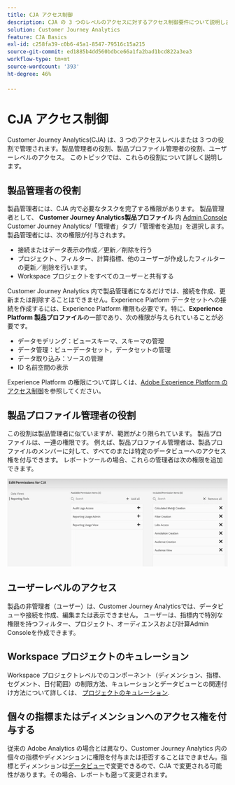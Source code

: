```yaml
---
title: CJA アクセス制御
description: CJA の 3 つのレベルのアクセスに対するアクセス制御要件について説明します。
solution: Customer Journey Analytics
feature: CJA Basics
exl-id: c258fa39-c0b6-45a1-8547-79516c15a215
source-git-commit: ed1885b4dd560bdbce66a1fa2bad1bcd822a3ea3
workflow-type: tm+mt
source-wordcount: '393'
ht-degree: 46%

---
```


# CJA アクセス制御

Customer Journey Analytics(CJA) は、3 つのアクセスレベルまたは 3 つの役割で管理されます。製品管理者の役割、製品プロファイル管理者の役割、ユーザーレベルのアクセス。 このトピックでは、これらの役割について詳しく説明します。

## 製品管理者の役割

製品管理者には、CJA 内で必要なタスクを完了する権限があります。 製品管理者として、 **Customer Journey Analytics製品プロファイル** 内 [Admin Console](https://adminconsole.adobe.com/enterprise/) Customer Journey Analytics/「管理者」タブ/「管理者を追加」を選択します。 製品管理者には、次の権限が付与されます。

* 接続またはデータ表示の作成／更新／削除を行う
* プロジェクト、フィルター、計算指標、他のユーザーが作成したフィルターの更新／削除を行います。
* Workspace プロジェクトをすべてのユーザーと共有する

Customer Journey Analytics 内で製品管理者になるだけでは、接続を作成、更新または削除することはできません。Experience Platform データセットへの接続を作成するには、Experience Platform 権限も必要です。特に、**Experience Platform 製品プロファイル**&#x200B;の一部であり、次の権限が与えられていることが必要です。

* データモデリング：ビュースキーマ、スキーマの管理
* データ管理：ビューデータセット，データセットの管理
* データ取り込み：ソースの管理
* ID 名前空間の表示

Experience Platform の権限について詳しくは、[Adobe Experience Platform のアクセス制御](https://experienceleague.adobe.com/docs/experience-platform/access-control/home.html?lang=ja)を参照してください。

## 製品プロファイル管理者の役割

この役割は製品管理者に似ていますが、範囲がより限られています。 製品プロファイルは、一連の権限です。 例えば、製品プロファイル管理者は、製品プロファイルのメンバーに対して、すべてのまたは特定のデータビューへのアクセス権を付与できます。 レポートツールの場合、これらの管理者は次の権限を追加できます。

![admin console 権限](assets/permissions.png)

## ユーザーレベルのアクセス

製品の非管理者（ユーザー）は、Customer Journey Analyticsでは、データビューや接続を作成、編集または表示できません。 ユーザーは、指標内で特別な権限を持つフィルター、プロジェクト、オーディエンスおよび計算Admin Consoleを作成できます。

## Workspace プロジェクトのキュレーション

Workspace プロジェクトレベルでのコンポーネント（ディメンション、指標、セグメント、日付範囲）の制限方法、キュレーションとデータビューとの関連付け方法について詳しくは、 [プロジェクトのキュレーション](/help/analysis-workspace/curate-share/curate.md).

## 個々の指標またはディメンションへのアクセス権を付与する

従来の Adobe Analytics の場合とは異なり、Customer Journey Analytics 内の個々の指標やディメンションに権限を付与または拒否することはできません。指標とディメンションは[データビュー](/help/data-views/data-views.md)で変更できるので、CJA で変更される可能性があります。その場合、レポートも遡って変更されます。

